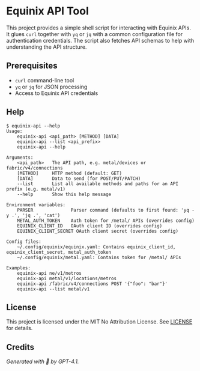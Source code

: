 # Equinix API Tool

This project provides a simple shell script for interacting with Equinix APIs. It glues `curl` together with `yq` or `jq` with a common configuration file for authentication credentials. The script also fetches API schemas to help with understanding the API structure.

## Prerequisites

- `curl` command-line tool
- `yq` or `jq` for JSON processing
- Access to Equinix API credentials

## Help

```console
$ equinix-api --help
Usage:
    equinix-api <api_path> [METHOD] [DATA]
    equinix-api --list <api_prefix>
    equinix-api --help

Arguments:
    <api_path>   The API path, e.g. metal/devices or fabric/v4/connections
    [METHOD]     HTTP method (default: GET)
    [DATA]       Data to send (for POST/PUT/PATCH)
    --list       List all available methods and paths for an API prefix (e.g. metal/v1)
    --help       Show this help message

Environment variables:
    PARSER              Parser command (defaults to first found: 'yq -y .', 'jq .', 'cat')
    METAL_AUTH_TOKEN    Auth token for /metal/ APIs (overrides config)
    EQUINIX_CLIENT_ID   OAuth client ID (overrides config)
    EQUINIX_CLIENT_SECRET OAuth client secret (overrides config)

Config files:
    ~/.config/equinix/equinix.yaml: Contains equinix_client_id, equinix_client_secret, metal_auth_token
    ~/.config/equinix/metal.yaml: Contains token for /metal/ APIs

Examples:
    equinix-api ne/v1/metros
    equinix-api metal/v1/locations/metros
    equinix-api /fabric/v4/connections POST '{"foo": "bar"}'
    equinix-api --list metal/v1
```

## License

This project is licensed under the MIT No Attribution License. See [LICENSE](LICENSE) for details.

## Credits

*Generated with 🤖 by GPT-4.1.*
